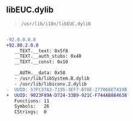 ## libEUC.dylib

> `/usr/lib/i18n/libEUC.dylib`

```diff

-92.0.0.0.0
+92.80.2.0.0
   __TEXT.__text: 0x5f8
   __TEXT.__auth_stubs: 0x40
   __TEXT.__const: 0x10

   __AUTH.__data: 0x58
   - /usr/lib/libSystem.B.dylib
   - /usr/lib/libiconv.2.dylib
-  UUID: 57FC37A3-7195-3EF7-B78E-277066E7419B
+  UUID: 9023F89A-D724-33B9-921C-F744AB884638
   Functions: 11
   Symbols:   26
   CStrings:  0

```
